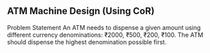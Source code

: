 ## ATM Machine Design (Using CoR)

Problem Statement
An ATM needs to dispense a given amount using different currency denominations: ₹2000, ₹500, ₹200, ₹100. The ATM should dispense the highest denomination possible first.
